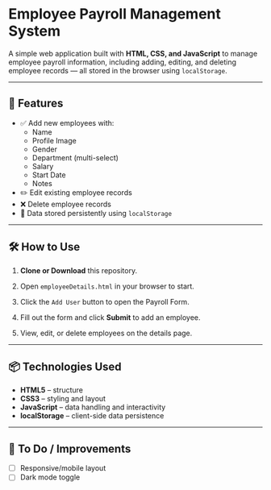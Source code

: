 #  Employee Payroll Management System

A simple web application built with **HTML, CSS, and JavaScript** to manage employee payroll information, including adding, editing, and deleting employee records — all stored in the browser using `localStorage`.

---

## 🚀 Features

- ✅ Add new employees with:
  - Name
  - Profile Image
  - Gender
  - Department (multi-select)
  - Salary
  - Start Date
  - Notes
- ✏️ Edit existing employee records
- ❌ Delete employee records
- 💾 Data stored persistently using `localStorage`

---

## 🛠️ How to Use

1. **Clone or Download** this repository.

2. Open `employeeDetails.html` in your browser to start.

3. Click the `Add User` button to open the Payroll Form.

4. Fill out the form and click **Submit** to add an employee.

5. View, edit, or delete employees on the details page.

---

## 📦 Technologies Used

- **HTML5** – structure
- **CSS3** – styling and layout
- **JavaScript** – data handling and interactivity
- **localStorage** – client-side data persistence

---

## 🔧 To Do / Improvements

- [ ] Responsive/mobile layout
- [ ] Dark mode toggle
